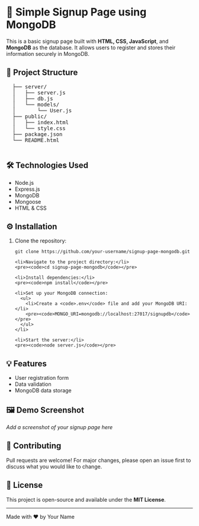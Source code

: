 

  <h1>🚀 Simple Signup Page using MongoDB</h1>

  <p>This is a basic signup page built with <strong>HTML, CSS, JavaScript</strong>, and <strong>MongoDB</strong> as the database. It allows users to register and stores their information securely in MongoDB.</p>

  <h2>📁 Project Structure</h2>
  <pre>
  ├── server/
  │   ├── server.js
  │   ├── db.js
  │   └── models/
  │       └── User.js
  ├── public/
  │   ├── index.html
  │   └── style.css
  ├── package.json
  └── README.html
  </pre>

  <h2>🛠️ Technologies Used</h2>
  <ul>
    <li>Node.js</li>
    <li>Express.js</li>
    <li>MongoDB</li>
    <li>Mongoose</li>
    <li>HTML & CSS</li>
  </ul>

  <h2>⚙️ Installation</h2>
  <ol>
    <li>Clone the repository:</li>
    <pre><code>git clone https://github.com/your-username/signup-page-mongodb.git</code></pre>

    <li>Navigate to the project directory:</li>
    <pre><code>cd signup-page-mongodb</code></pre>

    <li>Install dependencies:</li>
    <pre><code>npm install</code></pre>

    <li>Set up your MongoDB connection:
      <ul>
        <li>Create a <code>.env</code> file and add your MongoDB URI:</li>
        <pre><code>MONGO_URI=mongodb://localhost:27017/signupdb</code></pre>
      </ul>
    </li>

    <li>Start the server:</li>
    <pre><code>node server.js</code></pre>
  </ol>

  <h2>💡 Features</h2>
  <ul>
    <li>User registration form</li>
    <li>Data validation</li>
    <li>MongoDB data storage</li>
  </ul>

  <h2>🖼️ Demo Screenshot</h2>
  <p><em>Add a screenshot of your signup page here</em></p>

  <h2>🤝 Contributing</h2>
  <p>Pull requests are welcome! For major changes, please open an issue first to discuss what you would like to change.</p>

  <h2>📄 License</h2>
  <p>This project is open-source and available under the <strong>MIT License</strong>.</p>

  <hr>
  <p>Made with ❤️ by Your Name</p>
